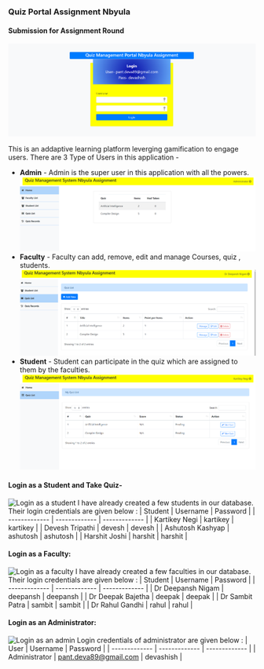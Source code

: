 ### Quiz Portal Assignment Nbyula
#### Submission for Assignment Round
![Submission for Assignment Round](https://raw.githubusercontent.com/devashishpant89/images/main/login.PNG)

This is an addaptive learning platform leverging gamification to engage users.
There are 3 Type of Users in this application -
- **Admin** - Admin is the super user in this application with all the powers.
![Admin Home Screen](https://raw.githubusercontent.com/devashishpant89/images/main/admin.PNG)
- **Faculty** - Faculty can add, remove, edit and manage Courses, quiz , students.
![Faculty Home Screen](https://raw.githubusercontent.com/devashishpant89/images/main/faculty.PNG)
- **Student** - Student can participate in the quiz which are assigned to them by the faculties.
![Student Home Screen](https://raw.githubusercontent.com/devashishpant89/images/main/student.PNG)
#### Login as a Student and Take Quiz-
![Login as a student](https://raw.githubusercontent.com/devashishpant89/images/main/gif1.1.gif)
I have already created a few students in our database. Their login credentials are given below :
| Student  | Username | Password |
| ------------- | ------------- | ------------- |
| Kartikey Negi  | kartikey  | kartikey  |
| Devesh Tripathi  | devesh  | devesh  |
| Ashutosh Kashyap  | ashutosh  | ashutosh  |
| Harshit Joshi  | harshit  | harshit  |
#### Login as a Faculty:
![Login as a faculty](https://raw.githubusercontent.com/devashishpant89/images/main/gif2.gif)
I have already created a few faculties in our database. Their login credentials are given below :
| Student  | Username | Password |
| ------------- | ------------- | ------------- |
| Dr Deepansh Nigam  | deepansh  | deepansh  |
| Dr Deepak Bajetha  | deepak  | deepak  |
| Dr Sambit Patra  | sambit  | sambit  |
| Dr Rahul Gandhi  | rahul  | rahul  |
#### Login as an Administrator:
![Login as an admin](https://raw.githubusercontent.com/devashishpant89/images/main/gif3.gif)
Login credentials of administrator are given below :
| User  | Username | Password |
| ------------- | ------------- | ------------- |
| Administrator  | pant.deva89@gmail.com  | devashish  |






